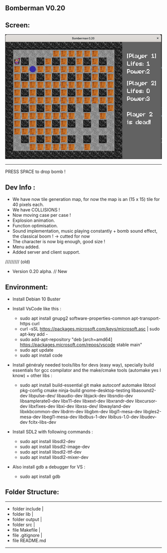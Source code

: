 Bomberman V0.20
--------------------

Screen:
-------

![Alt text](docs/bomber20.png)


-------

PRESS SPACE to drop bomb !

Dev Info :
---------

- We have now tile generation map, for now the map is an (15 x 15) tile for 40 pixels each. 
- We have COLLISIONS !
- Now moving case per case !
- Explosion animation.
- Function optimisation.
- Sound implementation, music playing constantly + bomb sound effect, the classical boom ! -> cutted for now
- The character is now big enough, good size !
- Menu added.
- Added server and client support.

///////// (old)

- Version 0.20 alpha. // New


Environment:
------------

- Install Debian 10 Buster

- Install VsCode like this :

	- sudo apt install gnupg2 software-properties-common apt-transport-https curl
	- curl -sSL https://packages.microsoft.com/keys/microsoft.asc | sudo apt-key add -
	- sudo add-apt-repository "deb [arch=amd64] https://packages.microsoft.com/repos/vscode stable main"
	- sudo apt update
	- sudo apt install code
	


- Install généraly needed tools/libs for devs (easy way), specially build essentials for gcc compilator and the make/cmake tools (automake yes I know) + other libs :

	- sudo apt install build-essential git make autoconf automake libtool pkg-config cmake ninja-build gnome-desktop-testing libasound2-dev libpulse-dev/
	  libaudio-dev libjack-dev libsndio-dev libsamplerate0-dev libx11-dev libxext-dev libxrandr-dev libxcursor-dev libxfixes-dev libxi-dev libxss-dev/
	  libwayland-dev libxkbcommon-dev libdrm-dev libgbm-dev libgl1-mesa-dev libgles2-mesa-dev libegl1-mesa-dev libdbus-1-dev libibus-1.0-dev libudev-dev fcitx-libs-dev 
	


- Install SDL2 with following commands :

	- sudo apt install libsdl2-dev
	- sudo apt install libsdl2-image-dev
	- sudo apt install libsdl2-ttf-dev
	- sudo apt install libsdl2-mixer-dev
	


- Also install gdb a debugger for VS :

	- sudo apt install gdb
	


Folder Structure:
-----------------

_______________________
- folder include
|
- folder lib
|
- folder output
|
- folder src
|
- file Makefile
|
- file .gitignore
|
- file README.md
_______________________




